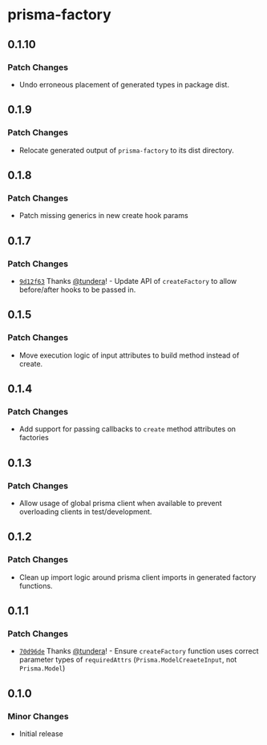 # prisma-factory

## 0.1.10

### Patch Changes

- Undo erroneous placement of generated types in package dist.

## 0.1.9

### Patch Changes

- Relocate generated output of `prisma-factory` to its dist directory.

## 0.1.8

### Patch Changes

- Patch missing generics in new create hook params

## 0.1.7

### Patch Changes

- [`9d12f63`](https://github.com/echobind/prisma-factory/commit/9d12f63c1082e57335633f344d705230675bd03c) Thanks [@tundera](https://github.com/tundera)! - Update API of `createFactory` to allow before/after hooks to be passed in.

## 0.1.5

### Patch Changes

- Move execution logic of input attributes to build method instead of create.

## 0.1.4

### Patch Changes

- Add support for passing callbacks to `create` method attributes on factories

## 0.1.3

### Patch Changes

- Allow usage of global prisma client when available to prevent overloading clients in test/development.

## 0.1.2

### Patch Changes

- Clean up import logic around prisma client imports in generated factory functions.

## 0.1.1

### Patch Changes

- [`70d96de`](https://github.com/echobind/prisma-factory/commit/70d96de4aedc9daf2509fb1c92fae6c432037c14) Thanks [@tundera](https://github.com/tundera)! - Ensure `createFactory` function uses correct parameter types of `requiredAttrs` (`Prisma.ModelCreaeteInput`, not `Prisma.Model`)

## 0.1.0

### Minor Changes

- Initial release

